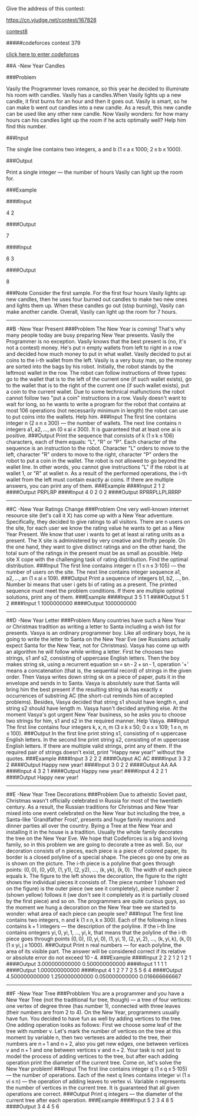 Give the address of this contest:

https://cn.vjudge.net/contest/167828

[contest8](https://cn.vjudge.net/contest/167828)

#####codeforces contest 379

[click here to enter codeforces](http://codeforces.com/contest/379)

##A -New Year Candles

###Problem

Vasily the Programmer loves romance, so this year he decided to illuminate his room with candles.
Vasily has a candles.When Vasily lights up a new candle, it first burns for an hour and then it goes out. Vasily is smart, so he can make b went out candles into a new candle. As a result, this new candle can be used like any other new candle.
Now Vasily wonders: for how many hours can his candles light up the room if he acts optimally well? Help him find this number.

###Input

The single line contains two integers, a and b (1 ≤ a ≤ 1000; 2 ≤ b ≤ 1000).

###Output

Print a single integer — the number of hours Vasily can light up the room for.

###Example

####Input

4 2

####Output

7

####Input

6 3

####Output

8

###Note
Consider the first sample. For the first four hours Vasily lights up new candles, then he uses four burned out candles to make two new ones and lights them up. When these candles go out (stop burning), Vasily can make another candle. Overall, Vasily can light up the room for 7 hours.

---------------------------------------------------------

##B -New Year Present
###Problem
The New Year is coming! That's why many people today are busy preparing New Year presents. Vasily the Programmer is no exception.
Vasily knows that the best present is (no, it's not a contest) money. He's put n empty wallets from left to right in a row and decided how much money to put in what wallet. Vasily decided to put ai coins to the i-th wallet from the left.
Vasily is a very busy man, so the money are sorted into the bags by his robot. Initially, the robot stands by the leftmost wallet in the row. The robot can follow instructions of three types: go to the wallet that is to the left of the current one (if such wallet exists), go to the wallet that is to the right of the current one (if such wallet exists), put a coin to the current wallet. Due to some technical malfunctions the robot cannot follow two "put a coin" instructions in a row.
Vasily doesn't want to wait for long, so he wants to write a program for the robot that contains at most 106 operations (not necessarily minimum in length) the robot can use to put coins into the wallets. Help him.
###Input
The first line contains integer n (2 ≤ n ≤ 300) — the number of wallets. The next line contains n integers a1, a2, ..., an (0 ≤ ai ≤ 300).
It is guaranteed that at least one ai is positive.
###Output
Print the sequence that consists of k (1 ≤ k ≤ 106) characters, each of them equals: "L", "R" or "P". Each character of the sequence is an instruction to the robot. Character "L" orders to move to the left, character "R" orders to move to the right, character "P" orders the robot to put a coin in the wallet. The robot is not allowed to go beyond the wallet line. In other words, you cannot give instructions "L" if the robot is at wallet 1, or "R" at wallet n.
As a result of the performed operations, the i-th wallet from the left must contain exactly ai coins. If there are multiple answers, you can print any of them.
###Example
####Input
2
1 2
####Output
PRPLRP
####Input
4
0 2 0 2
####Output
RPRRPLLPLRRRP

---------------------------------------

##C -New Year Ratings Change
###Problem
One very well-known internet resource site (let's call it X) has come up with a New Year adventure. Specifically, they decided to give ratings to all visitors.
There are n users on the site, for each user we know the rating value he wants to get as a New Year Present. We know that user i wants to get at least ai rating units as a present.
The X site is administered by very creative and thrifty people. On the one hand, they want to give distinct ratings and on the other hand, the total sum of the ratings in the present must be as small as possible.
Help site X cope with the challenging task of rating distribution. Find the optimal distribution.
###Input
The first line contains integer n (1 ≤ n ≤ 3·105) — the number of users on the site. The next line contains integer sequence a1, a2, ..., an (1 ≤ ai ≤ 109).
###Output
Print a sequence of integers b1, b2, ..., bn. Number bi means that user i gets bi of rating as a present. The printed sequence must meet the problem conditions.
If there are multiple optimal solutions, print any of them.
###Example
####Input
3
5 1 1
####Output
5 1 2
####Input
1
1000000000
####Output
1000000000

-----------------------------------

##D -New Year Letter
###Problem
Many countries have such a New Year or Christmas tradition as writing a letter to Santa including a wish list for presents. Vasya is an ordinary programmer boy. Like all ordinary boys, he is going to write the letter to Santa on the New Year Eve (we Russians actually expect Santa for the New Year, not for Christmas).
Vasya has come up with an algorithm he will follow while writing a letter. First he chooses two strings, s1 anf s2, consisting of uppercase English letters. Then the boy makes string sk, using a recurrent equation sn = sn - 2 + sn - 1, operation '+' means a concatenation (that is, the sequential record) of strings in the given order. Then Vasya writes down string sk on a piece of paper, puts it in the envelope and sends in to Santa.
Vasya is absolutely sure that Santa will bring him the best present if the resulting string sk has exactly x occurrences of substring AC (the short-cut reminds him оf accepted problems). Besides, Vasya decided that string s1 should have length n, and string s2 should have length m. Vasya hasn't decided anything else.
At the moment Vasya's got urgent New Year business, so he asks you to choose two strings for him, s1 and s2 in the required manner. Help Vasya.
###Input
The first line contains four integers k, x, n, m (3 ≤ k ≤ 50; 0 ≤ x ≤ 109; 1 ≤ n, m ≤ 100).
###Output
In the first line print string s1, consisting of n uppercase English letters. In the second line print string s2, consisting of m uppercase English letters. If there are multiple valid strings, print any of them.
If the required pair of strings doesn't exist, print "Happy new year!" without the quotes.
###Example
####Input
3 2 2 2
####Output
AC
AC
####Input
3 3 2 2
####Output
Happy new year!
####Input
3 0 2 2
####Output
AA
AA
####Input
4 3 2 1
####Output
Happy new year!
####Input
4 2 2 1
####Output
Happy new year!

-----------------------------------

##E -New Year Tree Decorations
###Problem
Due to atheistic Soviet past, Christmas wasn't officially celebrated in Russia for most of the twentieth century. As a result, the Russian traditions for Christmas and New Year mixed into one event celebrated on the New Year but including the tree, a Santa-like 'Grandfather Frost', presents and huge family reunions and dinner parties all over the country. Bying a Tree at the New Year and installing it in the house is a tradition. Usually the whole family decorates the tree on the New Year Eve. We hope that Codeforces is a big and loving family, so in this problem we are going to decorate a tree as well.
So, our decoration consists of n pieces, each piece is a piece of colored paper, its border is a closed polyline of a special shape. The pieces go one by one as is shown on the picture. The i-th piece is a polyline that goes through points: (0, 0), (0, y0), (1, y1), (2, y2), ..., (k, yk), (k, 0). The width of each piece equals k.
The figure to the left shows the decoration, the figure to the right shows the individual pieces it consists of.
The piece number 1 (shown red on the figure) is the outer piece (we see it completely), piece number 2 (shown yellow) follows it (we don't see it completely as it is partially closed by the first piece) and so on. The programmers are quite curious guys, so the moment we hung a decoration on the New Year tree we started to wonder: what area of each piece can people see?
###Input
The first line contains two integers, n and k (1 ≤ n, k ≤ 300). Each of the following n lines contains k + 1 integers — the description of the polyline. If the i-th line contains ontegers yi, 0, yi, 1, ..., yi, k, that means that the polyline of the i-th piece goes through points (0, 0), (0, yi, 0), (1, yi, 1), (2, yi, 2), ..., (k, yi, k), (k, 0) (1 ≤ yi, j ≤ 1000).
###Output
Print n real numbers — for each polyline, the area of its visible part.
The answer will be considered correct if its relative or absolute error do not exceed 10 - 4.
###Example
####Input
2 2
2 1 2
1 2 1
####Output
3.000000000000
0.500000000000
####Input
1 1
1 1
####Output
1.000000000000
####Input
4 1
2 7
7 2
5 5
6 4
####Output
4.500000000000
1.250000000000
0.050000000000
0.016666666667

-----------------------------------

##F -New Year Tree
###Probblem
You are a programmer and you have a New Year Tree (not the traditional fur tree, though) — a tree of four vertices: one vertex of degree three (has number 1), connected with three leaves (their numbers are from 2 to 4).
On the New Year, programmers usually have fun. You decided to have fun as well by adding vertices to the tree. One adding operation looks as follows:
First we choose some leaf of the tree with number v.
Let's mark the number of vertices on the tree at this moment by variable n, then two vertexes are added to the tree, their numbers are n + 1 and n + 2, also you get new edges, one between vertices v and n + 1 and one between vertices v and n + 2.
Your task is not just to model the process of adding vertices to the tree, but after each adding operation print the diameter of the current tree. Come on, let's solve the New Year problem!
###Input
The first line contains integer q (1 ≤ q ≤ 5·105) — the number of operations. Each of the next q lines contains integer vi (1 ≤ vi ≤ n) — the operation of adding leaves to vertex vi. Variable n represents the number of vertices in the current tree.
It is guaranteed that all given operations are correct.
###Output
Print q integers — the diameter of the current tree after each operation.
###Example
####Input
5
2
3
4
8
5
####Output
3
4
4
5
6
